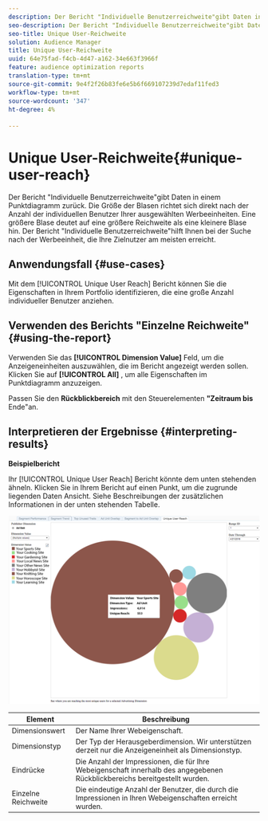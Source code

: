 ```yaml
---
description: Der Bericht "Individuelle Benutzerreichweite"gibt Daten in einem Punktdiagramm zurück. Die Größe der Blasen richtet sich direkt nach der Anzahl der individuellen Benutzer Ihrer ausgewählten Werbeeinheiten. Eine größere Blase deutet auf eine größere Reichweite als eine kleinere Blase hin. Der Bericht "Individuelle Benutzerreichweite"hilft Ihnen bei der Suche nach der Werbeeinheit, die Ihre Zielnutzer am meisten erreicht.
seo-description: Der Bericht "Individuelle Benutzerreichweite"gibt Daten in einem Punktdiagramm zurück. Die Größe der Blasen richtet sich direkt nach der Anzahl der individuellen Benutzer Ihrer ausgewählten Werbeeinheiten. Eine größere Blase deutet auf eine größere Reichweite als eine kleinere Blase hin. Der Bericht "Individuelle Benutzerreichweite"hilft Ihnen bei der Suche nach der Werbeeinheit, die Ihre Zielnutzer am meisten erreicht.
seo-title: Unique User-Reichweite
solution: Audience Manager
title: Unique User-Reichweite
uuid: 64e75fad-f4cb-4d47-a162-34e663f3966f
feature: audience optimization reports
translation-type: tm+mt
source-git-commit: 9e4f2f26b83fe6e5b6f669107239d7edaf11fed3
workflow-type: tm+mt
source-wordcount: '347'
ht-degree: 4%

---
```



# Unique User-Reichweite{#unique-user-reach}

Der Bericht &quot;Individuelle Benutzerreichweite&quot;gibt Daten in einem Punktdiagramm zurück. Die Größe der Blasen richtet sich direkt nach der Anzahl der individuellen Benutzer Ihrer ausgewählten Werbeeinheiten. Eine größere Blase deutet auf eine größere Reichweite als eine kleinere Blase hin. Der Bericht &quot;Individuelle Benutzerreichweite&quot;hilft Ihnen bei der Suche nach der Werbeeinheit, die Ihre Zielnutzer am meisten erreicht.

## Anwendungsfall {#use-cases}

Mit dem [!UICONTROL Unique User Reach] Bericht können Sie die Eigenschaften in Ihrem Portfolio identifizieren, die eine große Anzahl individueller Benutzer anziehen.

## Verwenden des Berichts &quot;Einzelne Reichweite&quot; {#using-the-report}

Verwenden Sie das **[!UICONTROL Dimension Value]** Feld, um die Anzeigeneinheiten auszuwählen, die im Bericht angezeigt werden sollen. Klicken Sie auf **[!UICONTROL All]** , um alle Eigenschaften im Punktdiagramm anzuzeigen.

Passen Sie den **Rückblickbereich** mit den Steuerelementen **&quot;Zeitraum bis** Ende&quot;an.

## Interpretieren der Ergebnisse {#interpreting-results}

**Beispielbericht**

Ihr [!UICONTROL Unique User Reach] Bericht könnte dem unten stehenden ähneln. Klicken Sie in Ihrem Bericht auf einen Punkt, um die zugrunde liegenden Daten Ansicht. Siehe Beschreibungen der zusätzlichen Informationen in der unten stehenden Tabelle.

![](assets/publisher_unique_user_reach.png)

| Element | Beschreibung |
|--- |--- |
| Dimensionswert | Der Name Ihrer Webeigenschaft. |
| Dimensionstyp | Der Typ der Herausgeberdimension. Wir unterstützen derzeit nur die Anzeigeneinheit als Dimensionstyp. |
| Eindrücke | Die Anzahl der Impressionen, die für Ihre Webeigenschaft innerhalb des angegebenen Rückblickbereichs bereitgestellt wurden. |
| Einzelne Reichweite | Die eindeutige Anzahl der Benutzer, die durch die Impressionen in Ihren Webeigenschaften erreicht wurden. |